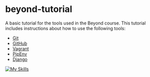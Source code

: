 # beyond-tutorial

A basic tutorial for the tools used in the Beyond course.
This tutorial includes instructions about how to use the following tools:

- [Git](https://git-scm.com/)
- [GitHub](https://github.com/)
- [Vagrant](https://www.vagrantup.com/)
- [PipEnv](https://github.com/pypa/pipenv)
- [Django](https://www.djangoproject.com/)

[![My Skills](https://skills.thijs.gg/icons?i=py,html&theme=light)](https://skills.thijs.gg)
